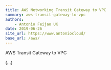 ```yaml
---
title: AWS Networking Transit Gateway to VPC
summary: aws-transit-gateway-to-vpc
authors:
    - Antonio Feijao UK
date: 2019-06-26
site_url: https://www.antoniocloud/
base_url: /aws/
---
```


AWS Transit Gateway to VPC

(...)

